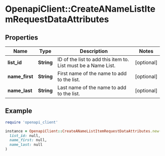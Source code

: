# OpenapiClient::CreateANameListItemRequestDataAttributes

## Properties

| Name | Type | Description | Notes |
| ---- | ---- | ----------- | ----- |
| **list_id** | **String** | ID of the list to add this item to. List must be a Name List. | [optional] |
| **name_first** | **String** | First name of the name to add to the list. | [optional] |
| **name_last** | **String** | Last name of the name to add to the list. | [optional] |

## Example

```ruby
require 'openapi_client'

instance = OpenapiClient::CreateANameListItemRequestDataAttributes.new(
  list_id: null,
  name_first: null,
  name_last: null
)
```

